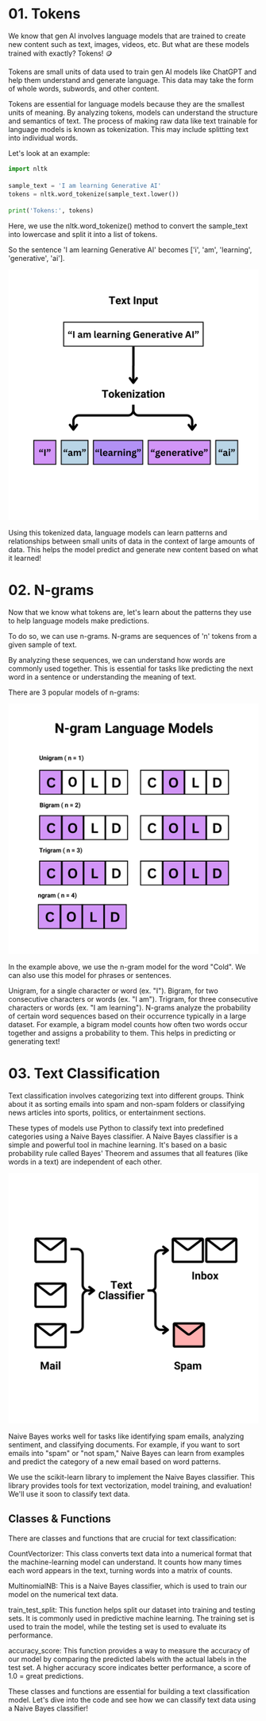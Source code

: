 # 01. Tokens
We know that gen AI involves language models that are trained to create new content such as text, images, videos, etc. But what are these models trained with exactly? Tokens! 🪙

Tokens are small units of data used to train gen AI models like ChatGPT and help them understand and generate language. This data may take the form of whole words, subwords, and other content.

Tokens are essential for language models because they are the smallest units of meaning. By analyzing tokens, models can understand the structure and semantics of text. The process of making raw data like text trainable for language models is known as tokenization. This may include splitting text into individual words.

Let's look at an example:
```python
import nltk

sample_text = 'I am learning Generative AI'
tokens = nltk.word_tokenize(sample_text.lower())

print('Tokens:', tokens)
```

Here, we use the nltk.word_tokenize() method to convert the sample_text into lowercase and split it into a list of tokens.

So the sentence 'I am learning Generative AI' becomes ['i', 'am', 'learning', 'generative', 'ai'].

<img src="./images/3.png">

Using this tokenized data, language models can learn patterns and relationships between small units of data in the context of large amounts of data. This helps the model predict and generate new content based on what it learned!

# 02. N-grams
Now that we know what tokens are, let's learn about the patterns they use to help language models make predictions.

To do so, we can use n-grams. N-grams are sequences of 'n' tokens from a given sample of text.

By analyzing these sequences, we can understand how words are commonly used together. This is essential for tasks like predicting the next word in a sentence or understanding the meaning of text.

There are 3 popular models of n-grams:

<img title="ngrams" alt="ngrams" src="./images/4.png">

In the example above, we use the n-gram model for the word "Cold". We can also use this model for phrases or sentences.

Unigram, for a single character or word (ex. "I").
Bigram, for two consecutive characters or words (ex. "I am").
Trigram, for three consecutive characters or words (ex. "I am learning").
N-grams analyze the probability of certain word sequences based on their occurrence typically in a large dataset. For example, a bigram model counts how often two words occur together and assigns a probability to them. This helps in predicting or generating text!

# 03. Text Classification
Text classification involves categorizing text into different groups. Think about it as sorting emails into spam and non-spam folders or classifying news articles into sports, politics, or entertainment sections.

These types of models use Python to classify text into predefined categories using a Naive Bayes classifier. A Naive Bayes classifier is a simple and powerful tool in machine learning. It's based on a basic probability rule called Bayes' Theorem and assumes that all features (like words in a text) are independent of each other.

<img title="classification" alt="classification_image" src="./images/5.png">

Naive Bayes works well for tasks like identifying spam emails, analyzing sentiment, and classifying documents. For example, if you want to sort emails into "spam" or "not spam," Naive Bayes can learn from examples and predict the category of a new email based on word patterns.

We use the scikit-learn library to implement the Naive Bayes classifier. This library provides tools for text vectorization, model training, and evaluation! We'll use it soon to classify text data.

## Classes & Functions
There are classes and functions that are crucial for text classification:

CountVectorizer: This class converts text data into a numerical format that the machine-learning model can understand. It counts how many times each word appears in the text, turning words into a matrix of counts.

MultinomialNB: This is a Naive Bayes classifier, which is used to train our model on the numerical text data.

train_test_split: This function helps split our dataset into training and testing sets. It is commonly used in predictive machine learning. The training set is used to train the model, while the testing set is used to evaluate its performance.

accuracy_score: This function provides a way to measure the accuracy of our model by comparing the predicted labels with the actual labels in the test set. A higher accuracy score indicates better performance, a score of 1.0 = great predictions.

These classes and functions are essential for building a text classification model. Let's dive into the code and see how we can classify text data using a Naive Bayes classifier!